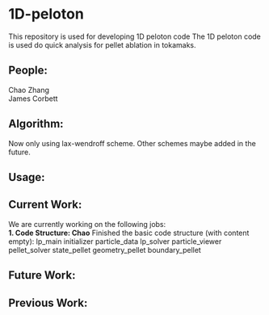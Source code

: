 # 1D-peloton

This repository is used for developing 1D peloton code
The 1D peloton code is used do quick analysis for pellet ablation in tokamaks.

## People:

Chao Zhang   
James Corbett

## Algorithm:
Now only using lax-wendroff scheme.
Other schemes maybe added in the future.

## Usage:

## Current Work:
We are currently working on the following jobs:   
**1. Code Structure: Chao** 
Finished the basic code structure (with content empty):
lp_main
initializer
particle_data
lp_solver
particle_viewer
pellet_solver
state_pellet
geometry_pellet
boundary_pellet

## Future Work:


## Previous Work:
